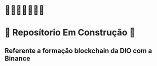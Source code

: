 # 🚧🚧🚧🚧🚧🚧🚧
# 🔨 Reposítorio Em Construção 🔨


## Referente a formação blockchain da DIO com a Binance
